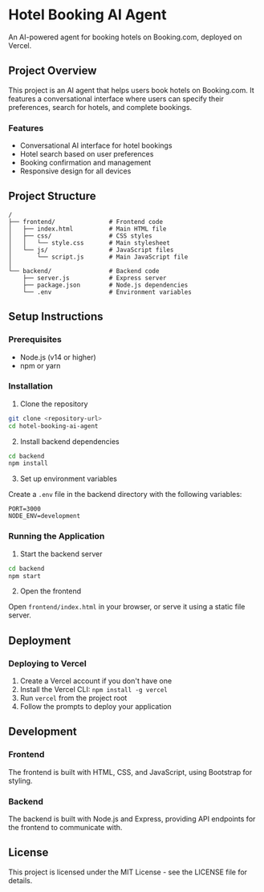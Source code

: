 # Hotel Booking AI Agent

An AI-powered agent for booking hotels on Booking.com, deployed on Vercel.

## Project Overview

This project is an AI agent that helps users book hotels on Booking.com. It features a conversational interface where users can specify their preferences, search for hotels, and complete bookings.

### Features

- Conversational AI interface for hotel bookings
- Hotel search based on user preferences
- Booking confirmation and management
- Responsive design for all devices

## Project Structure

```
/
├── frontend/               # Frontend code
│   ├── index.html          # Main HTML file
│   ├── css/                # CSS styles
│   │   └── style.css       # Main stylesheet
│   └── js/                 # JavaScript files
│       └── script.js       # Main JavaScript file
│
└── backend/                # Backend code
    ├── server.js           # Express server
    ├── package.json        # Node.js dependencies
    └── .env                # Environment variables
```

## Setup Instructions

### Prerequisites

- Node.js (v14 or higher)
- npm or yarn

### Installation

1. Clone the repository

```bash
git clone <repository-url>
cd hotel-booking-ai-agent
```

2. Install backend dependencies

```bash
cd backend
npm install
```

3. Set up environment variables

Create a `.env` file in the backend directory with the following variables:

```
PORT=3000
NODE_ENV=development
```

### Running the Application

1. Start the backend server

```bash
cd backend
npm start
```

2. Open the frontend

Open `frontend/index.html` in your browser, or serve it using a static file server.

## Deployment

### Deploying to Vercel

1. Create a Vercel account if you don't have one
2. Install the Vercel CLI: `npm install -g vercel`
3. Run `vercel` from the project root
4. Follow the prompts to deploy your application

## Development

### Frontend

The frontend is built with HTML, CSS, and JavaScript, using Bootstrap for styling.

### Backend

The backend is built with Node.js and Express, providing API endpoints for the frontend to communicate with.

## License

This project is licensed under the MIT License - see the LICENSE file for details.